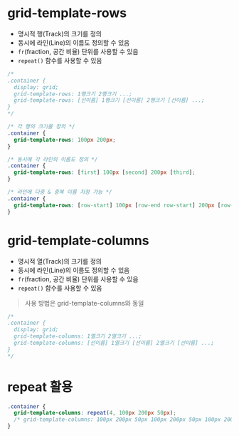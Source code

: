 # grid-template-rows

- 명시적 행(Track)의 크기를 정의
- 동시에 라인(Line)의 이름도 정의할 수 있음
- `fr`(fraction, 공간 비율) 단위를 사용할 수 있음
- `repeat()` 함수를 사용할 수 있음

```css
/* 
.container {
  display: grid;
  grid-template-rows: 1행크기 2행크기 ...;
  grid-template-rows: [선이름] 1행크기 [선이름] 2행크기 [선이름] ...;
}
*/

/* 각 행의 크기를 정의 */
.container {
  grid-template-rows: 100px 200px;
}

/* 동시에 각 라인의 이름도 정의 */
.container {
  grid-template-rows: [first] 100px [second] 200px [third];
}

/* 라인에 다중 & 중복 이름 지정 가능 */
.container {
  grid-template-rows: [row-start] 100px [row-end row-start] 200px [row-end];
}
```

# grid-template-columns

- 명시적 열(Track)의 크기를 정의
- 동시에 라인(Line)의 이름도 정의할 수 있음
- `fr`(fraction, 공간 비율) 단위를 사용할 수 있음
- `repeat()` 함수를 사용할 수 있음

> 사용 방법은 grid-template-columns와 동일

```css
/* 
.container {
  display: grid;
  grid-template-columns: 1열크기 2열크기 ...;
  grid-template-columns: [선이름] 1열크기 [선이름] 2열크기 [선이름] ...;
}
*/
```

# repeat 활용

```css
.container {
  grid-template-columns: repeat(4, 100px 200px 50px);
  /* grid-template-columns: 100px 200px 50px 100px 200px 50px 100px 200px 50px 100px 200px 50px */
}
```
